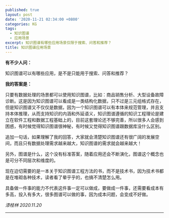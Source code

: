 ```yaml
---
published: true
layout: post
date: '2020-11-21 02:34:00 +0800'
categories: KG
tags:
  - 知识图谱
  - 应用场景
excerpt: 知识图谱有哪些应用场景仅限于搜索、问答和推荐？
title: 知识图谱应用场景
---
```


**有不少人问：**

知识图谱可以有哪些应用，是不是只能用于搜索、问答和推荐？

**我的答案是：**

只要有数据处理的场景都可以使用知识图谱，比如：商品销售分析、大型设备故障诊断。这是因为知识图谱可以看成是一类结构化数据，只不过是三元组格式存在，但是知识图谱又不仅仅是数据，因为一个知识图谱可以有本体来规范管理，并且支持本体推理，从而支持知识的内涵和外延语义，知识图谱遵循的知识工程理论是建立在软件工程和数据工程基础上的，目前这套理论还不够完善，所以很多人会感到困惑，有时候觉得知识图谱很神秘，有时候又觉得知识图谱跟数据库没什么区别。

追加一句话，如果理解了我的回答，大家就会清楚知识图谱还有很广阔的发展空间，而且只有数据处理需求越来越大，知识图谱的需求就会越来越大！

另外，图谱是什么，这个没有标准答案，随着应用还会不断演化，图谱这个概念也是可分不同层次和维度的。

现在迫切需要的是一本关于知识图谱工程方法的书，而不是技术书，因为技术书都是在堆砌各种技术，读者看了晕乎乎的，也搞不清楚怎么用。

具备做一件事的能力不代表这件事一定可以做成，要做成一件事，还需要看成本有多高，投入有多大，很多图谱可以做的事，因为成本问题，会变成不好做。

*漆桂林 2020.11.20*

-------


